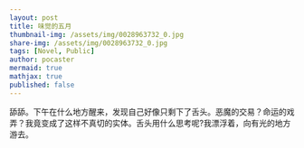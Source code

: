 ```yaml
---
layout: post
title: 味觉的五月
thumbnail-img: /assets/img/0028963732_0.jpg
share-img: /assets/img/0028963732_0.jpg
tags: [Novel, Public]
author: pocaster
mermaid: true
mathjax: true
published: false
---
```


舔舔。下午在什么地方醒来，发现自己好像只剩下了舌头。恶魔的交易？命运的戏弄？我竟变成了这样不真切的实体。舌头用什么思考呢?我漂浮着，向有光的地方游去。